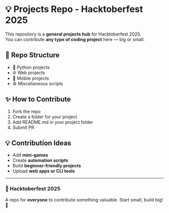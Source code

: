 # 💡 Projects Repo - Hacktoberfest 2025

This repository is a **general projects hub** for Hacktoberfest 2025.  
You can contribute **any type of coding project** here — big or small.

## 📂 Repo Structure
- 📘 Python projects
- 🌐 Web projects
- 📱 Mobile projects
- ⚙️ Miscellaneous scripts

## ✨ How to Contribute
1. Fork the repo
2. Create a folder for your project
3. Add README.md in your project folder
4. Submit PR

## 💡 Contribution Ideas
- Add **mini-games**
- Create **automation scripts**
- Build **beginner-friendly projects**
- Upload **web apps or CLI tools**

---

### 🎉 Hacktoberfest 2025
A repo for **everyone** to contribute something valuable. Start small, build big! 🌟
